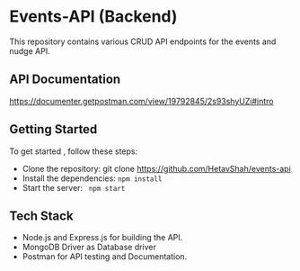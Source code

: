 # Events-API (Backend)

This repository contains various CRUD API endpoints for the events and nudge API.

## API Documentation
https://documenter.getpostman.com/view/19792845/2s93shyUZi#intro



## Getting Started

To get started , follow these steps:
- Clone the repository: git clone https://github.com/HetavShah/events-api 
- Install the dependencies: `npm install`
- Start the server: ` npm start`

## Tech Stack

- Node.js and Express.js for building the API.
- MongoDB Driver as Database driver
- Postman for API testing and Documentation.